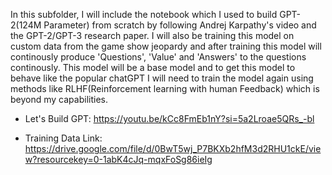 In this subfolder, I will include the notebook which I used to build GPT-2(124M Parameter) from scratch by following Andrej Karpathy's video and the GPT-2/GPT-3 research paper. 
I will also be training this model on custom data from the game show jeopardy and after training this model will continously produce 'Questions', 'Value' and 'Answers' to the questions continously.
This model will be a base model and to get this model to behave like the popular chatGPT I will need to train the model again using methods like RLHF(Reinforcement learning with human Feedback) which is beyond my capabilities.

- Let's Build GPT: https://youtu.be/kCc8FmEb1nY?si=5a2Lroae5QRs_-bl

- Training Data Link: https://drive.google.com/file/d/0BwT5wj_P7BKXb2hfM3d2RHU1ckE/view?resourcekey=0-1abK4cJq-mqxFoSg86ieIg
